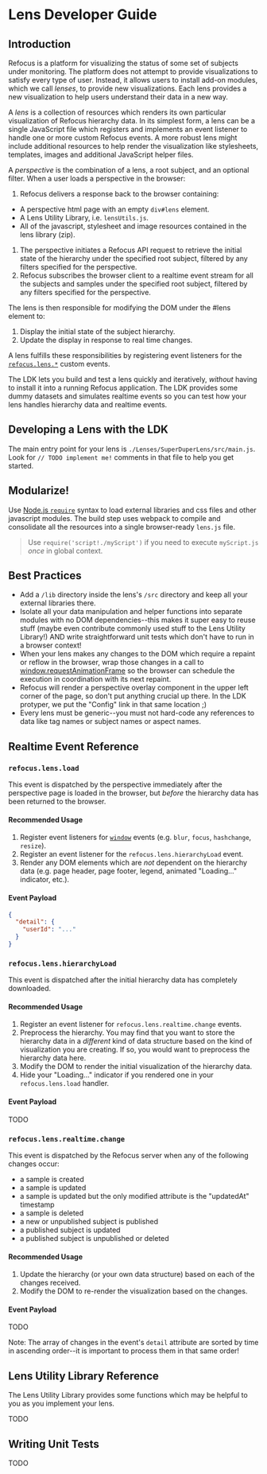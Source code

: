 # Lens Developer Guide

## Introduction

Refocus is a platform for visualizing the status of some set of subjects under monitoring. The platform does not attempt to provide visualizations to satisfy every type of user. Instead, it allows users to install add-on modules, which we call *lenses*, to provide new visualizations. Each lens provides a new visualization to help users understand their data in a new way.

A *lens* is a collection of resources which renders its own particular visualization of Refocus hierarchy data. In its simplest form, a lens can be a single JavaScript file which registers and implements an event listener to handle one or more custom Refocus events. A more robust lens might include additional resources to help render the visualization like stylesheets, templates, images and additional JavaScript helper files.

A *perspective* is the combination of a lens, a root subject, and an optional filter. When a user loads a perspective in the browser:

1. Refocus delivers a response back to the browser containing:
  * A perspective html page with an empty `div#lens` element.
  * A Lens Utility Library, i.e. `lensUtils.js`.
  * All of the javascript, stylesheet and image resources contained in the lens library (zip).
1. The perspective initiates a Refocus API request to retrieve the initial state of the hierarchy under the specified root subject, filtered by any filters specified for the perspective.
1. Refocus subscribes the browser client to a realtime event stream for all the subjects and samples under the specified root subject, filtered by any filters specified for the perspective.

The lens is then responsible for modifying the DOM under the #lens element to:

1. Display the initial state of the subject hierarchy.
1. Update the display in response to real time changes.

A lens fulfills these responsibilities by registering event listeners for the [`refocus.lens.*`](#realtime-event-reference) custom events.

The LDK lets you build and test a lens quickly and iteratively, *without* having to install it into a running Refocus application. The LDK provides some dummy datasets and simulates realtime events so you can test how your lens handles hierarchy data and realtime events.

## Developing a Lens with the LDK

The main entry point for your lens is `./Lenses/SuperDuperLens/src/main.js`. Look for `// TODO implement me!` comments in that file to help you get started.

## Modularize!

Use [Node.js `require`](https://nodejs.org/api/globals.html#globals_require) syntax to load external libraries and css files and other javascript modules. The build step uses webpack to compile and consolidate all the resources into a single browser-ready `lens.js` file.

> Use `require('script!./myScript')` if you need to execute `myScript.js` *once* in global context.

## Best Practices

* Add a `/lib` directory inside the lens's `/src` directory and keep all your external libraries there.
* Isolate all your data manipulation and helper functions into separate modules with no DOM dependencies--this makes it super easy to reuse stuff (maybe even contribute commonly used stuff to the Lens Utility Library!) AND write straightforward unit tests which don't have to run in a browser context!
* When your lens makes any changes to the DOM which require a repaint or reflow in the browser, wrap those changes in a call to  [window.requestAnimationFrame](https://developer.mozilla.org/en-US/docs/Web/API/window/requestAnimationFrame) so the browser can schedule the execution in coordination with its next repaint.
* Refocus will render a perspective overlay component in the upper left corner of the page, so don't put anything crucial up there. In the LDK protyper, we put the "Config" link in that same location ;)
* Every lens must be generic--you must not hard-code any references to data like tag names or subject names or aspect names.

## Realtime Event Reference

### `refocus.lens.load`

This event is dispatched by the perspective immediately after the perspective page is loaded in the browser, but *before* the hierarchy data has been returned to the browser.

#### Recommended Usage

1. Register event listeners for [`window`](https://developer.mozilla.org/en-US/docs/Web/API/Window) events (e.g. `blur`, `focus`, `hashchange`, `resize`).
1. Register an event listener for the `refocus.lens.hierarchyLoad` event.
1. Render any DOM elements which are *not* dependent on the hierarchy data (e.g. page header, page footer, legend, animated "Loading..." indicator, etc.).

#### Event Payload

```json
{
  "detail": {
    "userId": "..."
  }
}
```

### `refocus.lens.hierarchyLoad`

This event is dispatched after the initial hierarchy data has completely downloaded.

#### Recommended Usage

1. Register an event listener for `refocus.lens.realtime.change` events.
1. Preprocess the hierarchy. You may find that you want to store the hierarchy data in a *different* kind of data structure based on the kind of visualization you are creating. If so, you would want to preprocess the hierarchy data here.
1. Modify the DOM to render the initial visualization of the hierarchy data.
1. Hide your "Loading..." indicator if you rendered one in your `refocus.lens.load` handler.

#### Event Payload

TODO

### `refocus.lens.realtime.change`

This event is dispatched by the Refocus server when any of the following changes occur:

* a sample is created
* a sample is updated
* a sample is updated but the only modified attribute is the "updatedAt" timestamp
* a sample is deleted
* a new or unpublished subject is published
* a published subject is updated
* a published subject is unpublished or deleted

#### Recommended Usage

1. Update the hierarchy (or your own data structure) based on each of the changes received. 
1. Modify the DOM to re-render the visualization based on the changes.

#### Event Payload

TODO

Note: The array of changes in the event's `detail` attribute are sorted by time in ascending order--it is important to process them in that same order!

## Lens Utility Library Reference

The Lens Utility Library provides some functions which may be helpful to you as you implement your lens.

TODO

## Writing Unit Tests

TODO
